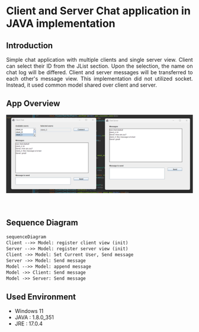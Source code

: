 # Client and Server Chat application in JAVA implementation

## Introduction
<p align='justify'> Simple chat application with multiple clients and single server view. Client can select their ID from the JList section. Upon the selection, the name on chat log will be differed. Client and server messages will be transferred to each other's message view. This implementation did not utilized socket. Instead, it used common model shared over client and server. </p>

## App Overview
![](screenshot.png)</br>
</br></br>

## Sequence Diagram

```mermaid
sequenceDiagram
Client -->> Model: register client view (init)
Server -->> Model: register server view (init)
Client ->> Model: Set Current User, Send message
Server ->> Model: Send message
Model -->> Model: append message
Model ->> Client: Send message
Model ->> Server: Send message
```

## Used Environment
- Windows 11
- JAVA : 1.8.0_351
- JRE : 17.0.4
